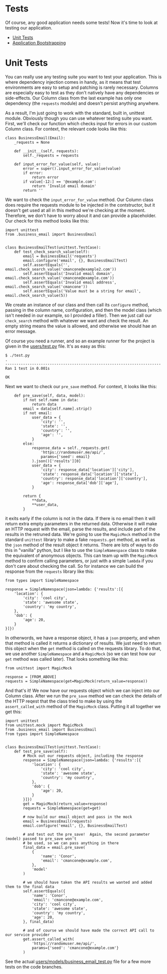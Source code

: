 # Tests

Of course, any good application needs some tests!  Now it's time to look at testing our application.

 - [Unit Tests](#unit-tests)
 - [Application Bootstrapping](#application-bootstrapping)

# Unit Tests

You can really use any testing suite you want to test your application.  This is where dependency injection comes in handy, as it means that test environments are easy to setup and patching is rarely necessary.  Columns are especially easy to test as they don't natively have any dependencies or side-effects.  Our Column class from the last example has only one dependency (the `requests` module) and doesn't persist anything anywhere.

As a result, I'm just going to work with the standard, built in, unittest module.  Obviously though you can use whatever testing suite you want.  First, we'll check our function which checks input for errors in our custom Column class.  For context, the relevant code looks like this:

```
class BusinessEmail(Email):
    _requests = None

    def __init__(self, requests):
        self._requests = requests

    def input_error_for_value(self, value):
        error = super().input_error_for_value(value)
        if error:
            return error
        if value[-12:] == '@example.com':
            return 'Invalid email domain'
        return ''
```

We want to check the `input_error_for_value` method.  Our Column class does require the requests module to be injected in the contstructor, but it doesn't get used at all in this method we're checking at the moment.  Therefore, we don't have to worry about it and can provide a placeholder.  Our check for this method looks like this:

```
import unittest
from .business_email import BusinessEmail


class BusinessEmailTest(unittest.TestCase):
    def test_check_search_value(self):
        email = BusinessEmail('requests')
        email.configure('email', {}, BusinessEmailTest)
        self.assertEquals('', email.check_search_value('cmancone@example2.com'))
        self.assertEquals('Invalid email domain', email.check_search_value('cmancone@example.com'))
        self.assertEquals('Invalid email address', email.check_search_value('cmancone'))
        self.assertEquals('Value must be a string for email', email.check_search_value(5))

```

We create an instance of our class and then call its `configure` method, passing in the column name, configuration, and then the model class (which isn't needed in our example, so I provided a filler).  Then we just call our `check_search` method with whatever we want and check the result.  An empty string means the value is allowed, and otherwise we should hae an error message.

Of course you need a runner, and so an example runner for the project is given in the [users/test.py](./users/test.py) file.  It's as easy as this:

```
$ ./test.py
.
----------------------------------------------------------------------
Ran 1 test in 0.001s

OK
```

Next we want to check our `pre_save` method.  For context, it looks like this:

```
    def pre_save(self, data, model):
        if not self.name in data:
            return data
        email = data[self.name].strip()
        if not email:
            user_data = {
                'city': '',
                'state': '',
                'country': '',
                'age': '',
            }
        else:
            response_data = self._requests.get(
                'https://randomuser.me/api/',
                params={'seed': email}
            ).json()['results'][0]
            user_data = {
                'city': response_data['location']['city'],
                'state': response_data['location']['state'],
                'country': response_data['location']['country'],
                'age': response_data['dob']['age'],
            }

        return {
            **data,
            **user_data,
        }
```

it exits early if the column is not in the data.  If there is no email then it will return extra empty parameters in the returned data.  Otherwise it will make an HTTP request with the email, parse the results, and include part of the results in the retruned data.  We're going to use the `MagicMock` method in the standard `unittest` library to make a fake `requests.get` method, as well as the `json` method of the result object it returns.  There are lots of ways to do this in "vanilla" python, but I like to use the `SimpleNamespace` class to make the equivalent of anonymous objects.  This can team up with the `MagicMock` method to confirm calling parameters, or just with a simple `lambda` if you don't care about checking the call.  So for instance we can build the response from the `requests` library like this:

```
from types import SimpleNamespace

response = SimpleNamespace(json=lambda: {'results':[{
    'location': {
        'city': 'cool city',
        'state': 'awesome state',
        'country': 'my country',
    },
    'dob': {
        'age': 20,
    }
}]})
```

In otherwords, we have a response object, it has a `json` property, and when that method is called it returns a dictionary of results.  We just need to return this object when the `get` method is called on the requests library.  To do that, we use another `SimpleNamespace` and a `MagicMock` (so we can test how our `get` method was called later).  That looks something like this:

```
from unittest import MagicMock

response = [FROM_ABOVE]
requests = SimpleNamespace(get=MagicMock(return_value=response))
```

And that's it!  We now have our requests object which we can inject into our Column class.  After we run the `pre_save` method we can check the details of the HTTP reqest that the class tried to make by using the `assert_called_with` method of the `MagicMock` class.  Putting it all together we get this:

```
import unittest
from unittest.mock import MagicMock
from .business_email import BusinessEmail
from types import SimpleNamespace


class BusinessEmailTest(unittest.TestCase):
    def test_pre_save(self):
        # Mock out our requests object, including the response
        response = SimpleNamespace(json=lambda: {'results':[{
            'location': {
                'city': 'cool city',
                'state': 'awesome state',
                'country': 'my country',
            },
            'dob': {
                'age': 20,
            }
        }]})
        get = MagicMock(return_value=response)
        requests = SimpleNamespace(get=get)

        # now build our email object and pass in the mock
        email = BusinessEmail(requests)
        email.configure('email', {}, BusinessEmailTest)

        # and test out the pre_save!  Again, the second parameter (model) passed to pre_save won't
        # be used, so we can pass anything in there
        final_data = email.pre_save(
            {
                'name': 'Conor',
                'email': 'cmancone@example.com',
            },
            'model'
        )

        # we should have taken the API results we wanted and added them to the final data
        self.assertEquals({
            'name': 'Conor',
            'email': 'cmancone@example.com',
            'city': 'cool city',
            'state': 'awesome state',
            'country': 'my country',
            'age': 20,
        }, final_data)

        # and of course we should have made the correct API call to our service provider
        get.assert_called_with(
            'https://randomuser.me/api/',
            params={'seed': 'cmancone@example.com'}
        )
```

See the actual [users/models/business_email_test.py](./users/models/business_email_test.py) file for a few more tests on the code branches.
